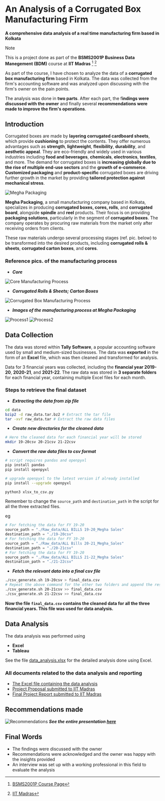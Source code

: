 # An Analysis of a Corrugated Box Manufacturing Firm

 **A comprehensive data analysis of a real time manufacturing firm based in Kolkata**

> [!NOTE]
> This is a project done as part of the **BSMS2001P Business Data Manegement (BDM)** course at **IIT Madras** [^1] [^2]
>
> As part of the course, I have chosen to analyze the data of a **corrugated box manufacturing firm** based in Kolkata. The data was collected from the firm's accounting software and was analyzed upon discussing with the firm's owner on the pain points.
>
> The analysis was done in **two parts**. After each part, the f**indings were discussed with the owner** and finally several **recommendations were made to improve the firm's operations**.

## Introduction

Corrugated boxes are made by **layering corrugated cardboard sheets**, which provide **cushioning** to protect the contents. They offer numerous advantages such as **strength**, **lightweight**, **flexibility**, **durability**, and **aesthetic appeal**. They are eco-friendly and widely used in various industries including **food and beverages**, **chemicals**, **electronics**, **textiles**, and more. The demand for corrugated boxes is **increasing globally due to the rise of multiple end-use sectors** and the **growth of e-commerce**. **Customized packaging** and **product-specific** corrugated boxes are driving further growth in the market by providing **tailored protection against mechanical stress**.

![Megha Packaging](images/Organization.png)

**Megha Packaging**, a small manufacturing company based in Kolkata, specializes in producing **corrugated boxes, cores, rolls**, and **corrugated board**, alongside **spindle** and **reel** products. Their focus is on providing **packaging solutions**, particularly in the segment of **corrugated boxes**. The company operates by procuring raw materials from the market only after receiving orders from clients.

These raw materials undergo several processing stages (ref. pic. below) to be transformed into the desired products, including **corrugated rolls & sheets**, **corrugated carton boxes**, and **cores**.

### Reference pics. of the manufacturing process

- ***Core***

![Core Manufacturing Process](images/Core.jpg)

- ***Corrugated Rolls & Sheets; Carton Boxes***

![Corrugated Box Manufacturing Process](images/Corr.jpg)

- ***Images of the manufacturing process at Megha Packaging***

![Process1](images/process1.jpg)
![Process2](images/process2.jpg)

## Data Collection

The data was stored within **Tally Software**, a popular accounting software used by small and medium-sized businesses. The data was **exported** in the form of an **Excel** file, which was then cleaned and transformed for analysis.

Data for 3 financial years was collected, including the **financial year 2019-20**, **2020-21**, and **2021-22**.
The raw data was stored in **3 separate folders** for each financial year, containing multiple Excel files for each month.

### Steps to retrieve the final dataset

- ***Extracting the data from zip file***

```bash
cd data
bzip2 -d raw_data.tar.bz2 # Extract the tar file
tar -xvf raw_data.tar # Extract the raw data files
```

- ***Create new directories for the cleaned data***

```bash
# Here the cleaned data for each financial year will be stored
mkdir 19-20csv 20-21csv 21-22csv
```

- ***Convert the raw data files to csv format***

```bash
# script requires pandas and openpyxl
pip install pandas
pip install openpyxl
```

```bash
# upgrade openpyxl to the latest version if already installed
pip install --upgrade openpyxl
```

```bash
python3 xlsx_to_csv.py
```

Remember to change the `source_path` and `destination_path` in the script for all the three extracted files.

eg

```python
# For fetching the data for FY 19-20
source_path = "./Raw_data/ALL BILLS 19-20_Megha Sales"
destination_path = "./19-20csv"
# For fetching the data for FY 19-20
source_path = "./Raw_data/ALL Bills 20-21_Megha_Sales"
destination_path = "./20-21csv"
# For fetching the data for FY 19-20
source_path = "./Raw_data/ALL BILLS 21-22_Megha Sales"
destination_path = "./21-22csv"
```

- ***Fetch the relevant data into a final csv file***

```bash
./csv_generate.sh 19-20csv > final_data.csv
# Repeat the above command for the other two folders and append the results
./csv_generate.sh 20-21csv >> final_data.csv
./csv_generate.sh 21-22csv >> final_data.csv
```

**Now the file `final_data.csv` contains the cleaned data for all the three financial years. This file was used for data analysis.**

## Data Analysis

The data analysis was performed using

- **Excel**
- **Tableau**

See the file [data_analysis.xlsx](data_analysis.xlsx) for the detailed analysis done using Excel.

### All documents related to the data analysis and reporting

- [The Excel file containing the data analysis](./docs/data_analysis.xlsx)
- [Project Proposal submitted to IIT Madras](./docs/project_proposal_21f1002696.pdf)
- [Final Project Report submitted to IIT Madras](./docs/Final_Submission_21f1002696.pdf)

## Recommendations made

![Recommendations](PPT/11.png)
***See the entire presentation [here](https://docs.google.com/presentation/d/1_04Hkw_MumzDKpdBI-yTcSDIhod6nKuRis1OB3FdxX0)***

## Final Words

- The findings were discussed with the owner
- Recommendations were acknowledged and the owner was happy with the insights provided
- An interview was set up with a working professional in this field to evaluate the analysis


[^1]: [BSMS2001P Course Page](https://study.iitm.ac.in/ds/course_pages/BSMS2001P.html)
[^2]: [IIT Madras](https://study.iitm.ac.in/ds/index.html)
